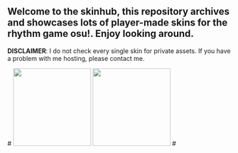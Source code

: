 <h2>Welcome to the skinhub, this repository archives and showcases lots of player-made skins for the rhythm game osu!. Enjoy looking around.</h2>

<b>DISCLAIMER</b>: I do not check every single skin for private assets. If you have a problem with me hosting, please contact me.
<p>
  #
  <a href="players/teerent.md"><img src="https://a.ppy.sh/21540437" width="175" height="175" ></a>
  <a href="players/worsthrplayer.md"><img src="https://a.ppy.sh/14106450" width="175" height="175" ></a>
  #
</p>

